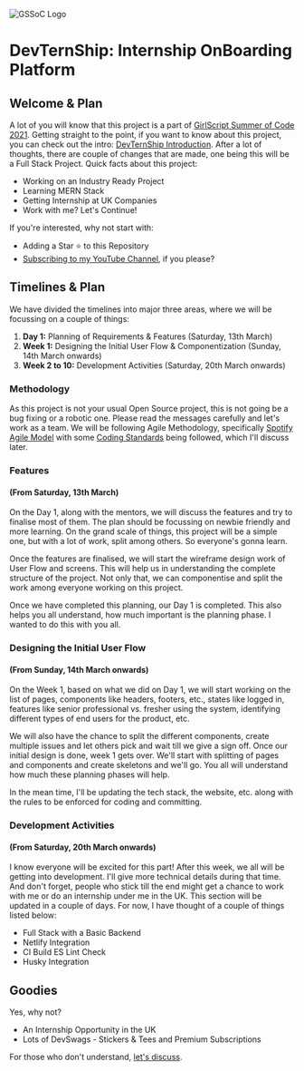 ![GSSoC Logo](https://i.imgur.com/BR9Q5Pd.png)

# DevTernShip: Internship OnBoarding Platform

## Welcome & Plan

A lot of you will know that this project is a part of [GirlScript Summer of Code 2021](https://gssoc.girlscript.tech/). Getting straight to the point, if you want to know about this project, you can check out the intro: [DevTernShip Introduction](https://rb.gy/cygmlf). After a lot of thoughts, there are couple of changes that are made, one being this will be a Full Stack Project. Quick facts about this project:

* Working on an Industry Ready Project
* Learning MERN Stack
* Getting Internship at UK Companies
* Work with me? Let's Continue!

If you're interested, why not start with:

* Adding a Star :star: to this Repository
* [Subscribing to my YouTube Channel](https://rb.gy/fupw21), if you please?

## Timelines & Plan

We have divided the timelines into major three areas, where we will be focussing on a couple of things:

1. **Day 1:** Planning of Requirements & Features (Saturday, 13th March)
2. **Week 1:** Designing the Initial User Flow & Componentization (Sunday, 14th March onwards)
3. **Week 2 to 10:** Development Activities (Saturday, 20th March onwards)

### Methodology

As this project is not your usual Open Source project, this is not going be a bug fixing or a robotic one. Please read the messages carefully and let's work as a team. We will be following Agile Methodology, specifically [Spotify Agile Model](https://rb.gy/tzvtsj) with some [Coding Standards](https://rb.gy/jmo3xp) being followed, which I'll discuss later.

### Features
#### (From Saturday, 13th March)

On the Day 1, along with the mentors, we will discuss the features and try to finalise most of them. The plan should be focussing on newbie friendly and more learning. On the grand scale of things, this project will be a simple one, but with a lot of work, split among others. So everyone's gonna learn.

Once the features are finalised, we will start the wireframe design work of User Flow and screens. This will help us in understanding the complete structure of the project. Not only that, we can componentise and split the work among everyone working on this project.

Once we have completed this planning, our Day 1 is completed. This also helps you all understand, how much important is the planning phase. I wanted to do this with you all.

### Designing the Initial User Flow
#### (From Sunday, 14th March onwards)

On the Week 1, based on what we did on Day 1, we will start working on the list of pages, components like headers, footers, etc., states like logged in, features like senior professional vs. fresher using the system, identifying different types of end users for the product, etc.

We will also have the chance to split the different components, create multiple issues and let others pick and wait till we give a sign off. Once our initial design is done, week 1 gets over. We'll start with splitting of pages and components and create skeletons and we'll go. You all will understand how much these planning phases will help.

In the mean time, I'll be updating the tech stack, the website, etc. along with the rules to be enforced for coding and committing.

### Development Activities
#### (From Saturday, 20th March onwards)

I know everyone will be excited for this part! After this week, we all will be getting into development. I'll give more technical details during that time. And don't forget, people who stick till the end might get a chance to work with me or do an internship under me in the UK. This section will be updated in a couple of days. For now, I have thought of a couple of things listed below:

* Full Stack with a Basic Backend
* Netlify Integration
* CI Build ES Lint Check
* Husky Integration

## Goodies

Yes, why not?

* An Internship Opportunity in the UK
* Lots of DevSwags - Stickers & Tees and Premium Subscriptions

For those who don't understand, [let's discuss](https://rb.gy/7enhl7).